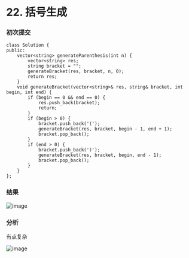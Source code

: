 # 22. 括号生成

### 初次提交
```
class Solution {
public:
    vector<string> generateParenthesis(int n) {
        vector<string> res;
        string bracket = "";
        generateBracket(res, bracket, n, 0);
        return res;
    }
    void generateBracket(vector<string>& res, string& bracket, int begin, int end) {
        if (begin == 0 && end == 0) {
            res.push_back(bracket);
            return;
        }
        if (begin > 0) {
            bracket.push_back('(');
            generateBracket(res, bracket, begin - 1, end + 1);
            bracket.pop_back();
        }
        if (end > 0) {
            bracket.push_back(')');
            generateBracket(res, bracket, begin, end - 1);
            bracket.pop_back();
        }
    }
};
```

### 结果
![image](https://github.com/user-attachments/assets/764a70a3-a3c3-4b08-8353-b51eb336cd88)

### 分析

有点复杂

![image](https://github.com/user-attachments/assets/627db7b4-e375-4e72-b721-417f3fc10cb1)


